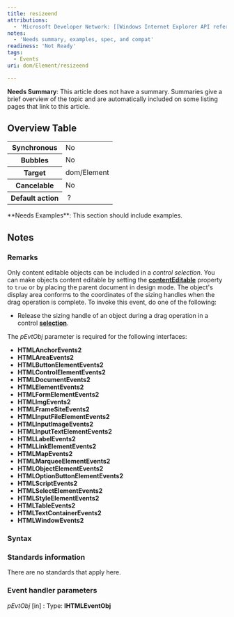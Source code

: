 ```yaml
---
title: resizeend
attributions:
  - 'Microsoft Developer Network: [[Windows Internet Explorer API reference](http://msdn.microsoft.com/en-us/library/ie/hh828809%28v=vs.85%29.aspx) Article]'
notes:
  - 'Needs summary, examples, spec, and compat'
readiness: 'Not Ready'
tags:
  - Events
uri: dom/Element/resizeend

---
```

**Needs Summary**: This article does not have a summary. Summaries give a brief overview of the topic and are automatically included on some listing pages that link to this article.

## <span>Overview Table</span>

<table class="wikitable">
<tr>
<th>
Synchronous

</th>
<td>
No

</td>
</tr>
<tr>
<th>
Bubbles

</th>
<td>
No

</td>
</tr>
<tr>
<th>
Target

</th>
<td>
dom/Element

</td>
</tr>
<tr>
<th>
Cancelable

</th>
<td>
No

</td>
</tr>
<tr>
<th>
Default action

</th>
<td>
 ?

</td>
</tr>
</table>
**Needs Examples**: This section should include examples.

## <span>Notes</span>

### <span>Remarks</span>

Only content editable objects can be included in a *control selection*. You can make objects content editable by setting the [**contentEditable**](/html/attributes/contentEditable) property to `true` or by placing the parent document in design mode. The object's display area conforms to the coordinates of the sizing handles when the drag operation is complete. To invoke this event, do one of the following:

-   Release the sizing handle of an object during a drag operation in a control [**selection**](/dom/Selection).

The *pEvtObj* parameter is required for the following interfaces:

-   **HTMLAnchorEvents2**
-   **HTMLAreaEvents2**
-   **HTMLButtonElementEvents2**
-   **HTMLControlElementEvents2**
-   **HTMLDocumentEvents2**
-   **HTMLElementEvents2**
-   **HTMLFormElementEvents2**
-   **HTMLImgEvents2**
-   **HTMLFrameSiteEvents2**
-   **HTMLInputFileElementEvents2**
-   **HTMLInputImageEvents2**
-   **HTMLInputTextElementEvents2**
-   **HTMLLabelEvents2**
-   **HTMLLinkElementEvents2**
-   **HTMLMapEvents2**
-   **HTMLMarqueeElementEvents2**
-   **HTMLObjectElementEvents2**
-   **HTMLOptionButtonElementEvents2**
-   **HTMLScriptEvents2**
-   **HTMLSelectElementEvents2**
-   **HTMLStyleElementEvents2**
-   **HTMLTableEvents2**
-   **HTMLTextContainerEvents2**
-   **HTMLWindowEvents2**

### <span>Syntax</span>

### <span>Standards information</span>

There are no standards that apply here.

### <span>Event handler parameters</span>

*pEvtObj* [in]
:   Type: ****IHTMLEventObj****

